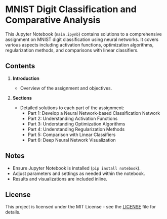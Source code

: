 # MNIST Digit Classification and Comparative Analysis

This Jupyter Notebook (`main.ipynb`) contains solutions to a comprehensive assignment on MNIST digit classification using neural networks. It covers various aspects including activation functions, optimization algorithms, regularization methods, and comparisons with linear classifiers.

## Contents
1. **Introduction**
   - Overview of the assignment and objectives.

2. **Sections**
   - Detailed solutions to each part of the assignment:
     - Part 1: Develop a Neural Network-based Classification Network
     - Part 2: Understanding Activation Functions
     - Part 3: Understanding Optimization Algorithms
     - Part 4: Understanding Regularization Methods
     - Part 5: Comparison with Linear Classifiers
     - Part 6: Deep Neural Network Visualization

## Notes
- Ensure Jupyter Notebook is installed (`pip install notebook`).
- Adjust parameters and settings as needed within the notebook.
- Results and visualizations are included inline.

## License
This project is licensed under the MIT License - see the [LICENSE](LICENSE) file for details.
